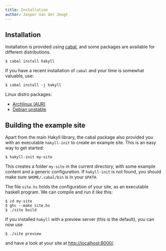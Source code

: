 ```yaml
---
title: Installation
author: Jasper Van der Jeugt
---
```


Installation
------------

Installation is provided using [cabal], and some packages are available for
different distributions.

    $ cabal install hakyll

[cabal]: http://www.haskell.org/cabal/

If you have a recent installation of `cabal` and your time is somewhat valuable,
use:

    $ cabal install -j hakyll

Linux distro packages:

- [Archlinux (AUR)](https://aur.archlinux.org/packages/haskell-hakyll/)
- [Debian unstable](http://packages.debian.org/source/sid/haskell-hakyll)

Building the example site
-------------------------

Apart from the main Hakyll library, the cabal package also provided you with an
executable `hakyll-init` to create an example site. This is an easy way to get
started:

    $ hakyll-init my-site

This creates a folder `my-site` in the current directory, with some example
content and a generic configuration. If `hakyll-init` is not found, you should
make sure `$HOME/.cabal/bin` is in your `$PATH`.

The file `site.hs` holds the configuration of your site, as an executable
haskell program. We can compile and run it like this:

    $ cd my-site
    $ ghc --make site.hs
    $ ./site build

If you installed `hakyll` with a preview server (this is the default), you can
now use

    $ ./site preview

and have a look at your site at
[http://localhost:8000/](http://localhost:8000/).
